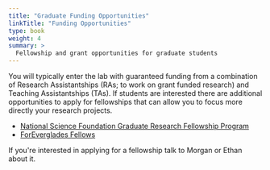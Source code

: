 ```yaml
---
title: "Graduate Funding Opportunities"
linkTitle: "Funding Opportunities"
type: book
weight: 4
summary: >
  Fellowship and grant opportunities for graduate students
---
```


You will typically enter the lab with guaranteed funding from a combination of Research Assistantships (RAs; to work on grant funded research) and Teaching Assistantships (TAs).
If students are interested there are additional opportunities to apply for fellowships that can allow you to focus more directly your research projects.

* [National Science Foundation Graduate Research Fellowship Program](https://www.nsfgrfp.org/)
* [ForEverglades Fellows](https://www.evergladesfoundation.org/fellows)

If you're interested in applying for a fellowship talk to Morgan or Ethan about it.
